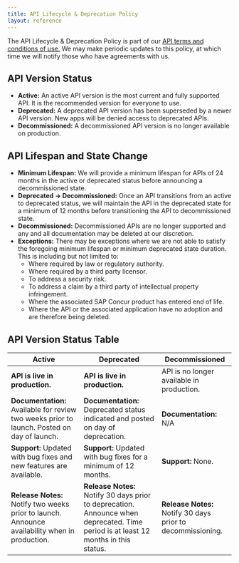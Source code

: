 ```yaml
---
title: API Lifecycle & Deprecation Policy
layout: reference
---
```


The API Lifecycle & Deprecation Policy is part of our [API terms and conditions of use.](/Terms-of-Use.html) We may make periodic updates to this policy, at which time we will notify those who have agreements with us.

## API Version Status  

* **Active:** An active API version is the most current and fully supported API. It is the recommended version for everyone to use.
* **Deprecated:** A deprecated API version has been superseded by a newer API version.  New apps will be denied access to deprecated APIs.
* **Decommissioned:** A decommissioned API version is no longer available on production.

## API Lifespan and State Change

* **Minimum Lifespan:** We will provide a minimum lifespan for APIs of 24 months in the active or deprecated status before announcing a decommissioned state.
*	**Deprecated -> Decommissioned:** Once an API transitions from an active to deprecated status, we will maintain the API in the deprecated state for a minimum of 12 months before transitioning the API to decommissioned state.
*	**Decommissioned:** Decommissioned APIs are no longer supported and any and all documentation may be deleted at our discretion.  
*	**Exceptions:** There may be exceptions where we are not able to satisfy the foregoing minimum lifespan or minimum deprecated state duration. This is including but not limited to:
    * Where required by law or regulatory authority.
    * Where required by a third party licensor.
    * To address a security risk.
    * To address a claim by a third party of intellectual property infringement.
    * Where the associated SAP Concur product has entered end of life.
    * Where the API or the associated application have no adoption and are therefore being deleted.

## API Version Status Table

Active|Deprecated|Decommissioned
---|---|---
**API is live in production.**| **API is live in production.** | API is no longer available in production.
**Documentation:** Available for review two weeks prior to launch. Posted on day of launch. | **Documentation:** Deprecated status indicated and posted on day of deprecation. | **Documentation:** N/A
**Support:** Updated with bug fixes and new features are available. | **Support:** Updated with bug fixes for a minimum of 12 months. | **Support:** None.
**Release Notes:** Notify two weeks prior to launch. Announce availability when in production.| **Release Notes:** Notify 30 days prior to deprecation. Announce when deprecated. Time period is at least 12 months in this status. | **Release Notes:** Notify 30 days prior to decommissioning.
